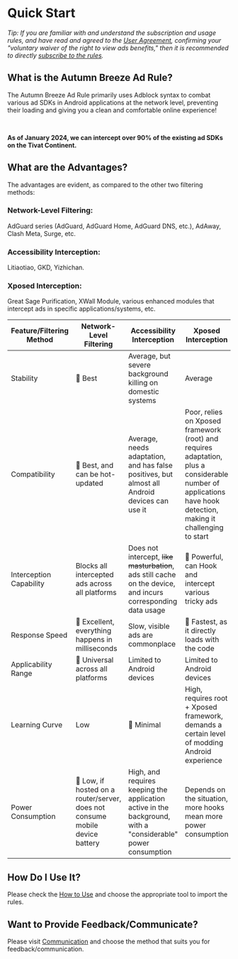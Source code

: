 # Quick Start

*Tip: If you are familiar with and understand the subscription and usage rules, and have read and agreed to the [User Agreement](./Protocol.md), confirming your "voluntary waiver of the right to view ads benefits," then it is recommended to directly [subscribe to the rules](./Sub.md).*

## What is the Autumn Breeze Ad Rule?

The Autumn Breeze Ad Rule primarily uses Adblock syntax to combat various ad SDKs in Android applications at the network level, preventing their loading and giving you a clean and comfortable online experience!

<br />

**As of January 2024, we can intercept over 90% of the existing ad SDKs on the Tivat Continent.**

## What are the Advantages?

The advantages are evident, as compared to the other two filtering methods:

### Network-Level Filtering:
AdGuard series (AdGuard, AdGuard Home, AdGuard DNS, etc.), AdAway, Clash Meta, Surge, etc.

### Accessibility Interception:
Litiaotiao, GKD, Yizhichan.

### Xposed Interception:
Great Sage Purification, XWall Module, various enhanced modules that intercept ads in specific applications/systems, etc.

| Feature/Filtering Method | Network-Level Filtering | Accessibility Interception | Xposed Interception |
| ------------------------ | ----------------------- | -------------------------- | ------------------- |
| Stability               | 💯 Best                 | Average, but severe background killing on domestic systems | Average             |
| Compatibility           | 💯 Best, and can be hot-updated | Average, needs adaptation, and has false positives, but almost all Android devices can use it | Poor, relies on Xposed framework (root) and requires adaptation, plus a considerable number of applications have hook detection, making it challenging to start |
| Interception Capability  | Blocks all intercepted ads across all platforms | Does not intercept, ~~like masturbation~~, ads still cache on the device, and incurs corresponding data usage | 💯 Powerful, can Hook and intercept various tricky ads |
| Response Speed           | 💯 Excellent, everything happens in milliseconds | Slow, visible ads are commonplace | 💯 Fastest, as it directly loads with the code |
| Applicability Range      | 💯 Universal across all platforms | Limited to Android devices | Limited to Android devices |
| Learning Curve           | Low                     | 💯 Minimal               | High, requires root + Xposed framework, demands a certain level of modding Android experience |
| Power Consumption        | 💯 Low, if hosted on a router/server, does not consume mobile device battery | High, and requires keeping the application active in the background, with a "considerable" power consumption | Depends on the situation, more hooks mean more power consumption |

## How Do I Use It?

Please check the [How to Use](./Knowledge.md) and choose the appropriate tool to import the rules.

## Want to Provide Feedback/Communicate?

Please visit [Communication](./Support.md) and choose the method that suits you for feedback/communication.
